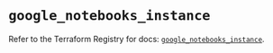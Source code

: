 # `google_notebooks_instance`

Refer to the Terraform Registry for docs: [`google_notebooks_instance`](https://registry.terraform.io/providers/hashicorp/google/6.46.0/docs/resources/notebooks_instance).
